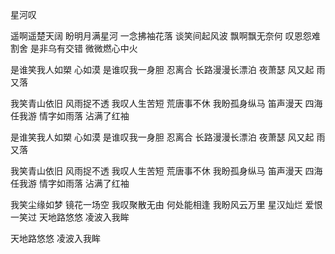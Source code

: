 星河叹

遥啊遥楚天阔 盼明月满星河
一念拂袖花落 谈笑间起风波
飘啊飘无奈何 叹恩怨难割舍
是非乌有交错 微微燃心中火

是谁笑我人如槊 心如漠
是谁叹我一身胆 忍离合
长路漫漫长漂泊 夜萧瑟
风又起 雨又落

我笑青山依旧 风雨捉不透
我叹人生苦短 荒唐事不休
我盼孤身纵马 笛声漫天 四海任我游
情字如雨落 沾满了红袖

是谁笑我人如槊 心如漠
是谁叹我一身胆 忍离合
长路漫漫长漂泊 夜萧瑟
风又起 雨又落

我笑青山依旧 风雨捉不透
我叹人生苦短 荒唐事不休
我盼孤身纵马 笛声漫天 四海任我游
情字如雨落 沾满了红袖

我笑尘缘如梦 镜花一场空
我叹聚散无由 何处能相逢
我盼风云万里 星汉灿烂 爱恨一笑过
天地路悠悠 凌波入我眸

天地路悠悠 凌波入我眸

